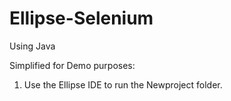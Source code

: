 # Ellipse-Selenium
Using Java

Simplified for Demo purposes:
1. Use the Ellipse IDE to run the Newproject folder.
